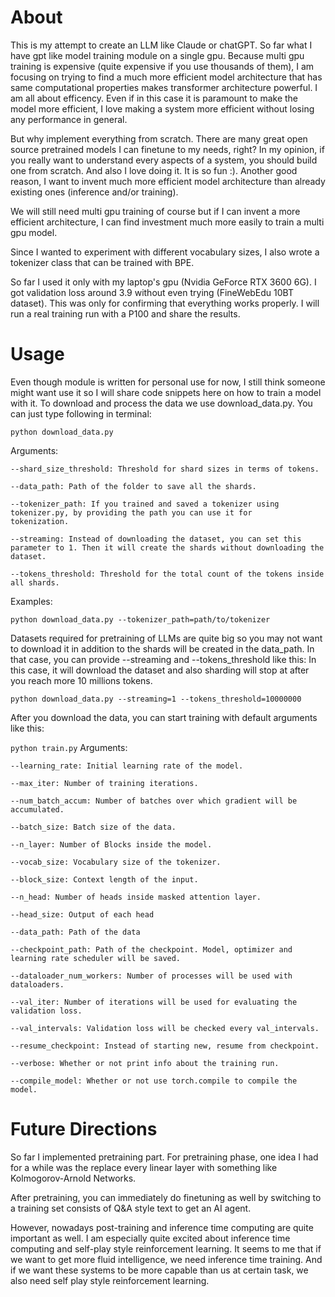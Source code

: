 # About
This is my attempt to create an LLM like Claude or chatGPT. So far what I have gpt like model training
module on a single gpu. Because multi gpu training is expensive (quite expensive if you use thousands of them),
I am focusing on trying to find a much more efficient model architecture that has same computational properties
makes transformer architecture powerful. I am all about efficency. Even if in this case it is paramount to make
the model more efficient, I love making a system more efficient without losing any performance in general.

But why implement everything from scratch. There are many great open source pretrained models I can finetune to
my needs, right? In my opinion, if you really want to understand every aspects of a system, you should build one from
scratch. And also I love doing it. It is so fun :). Another good reason, I want to invent much more efficient model
architecture than already existing ones (inference and/or training).

We will still need multi gpu training of course but if I can invent a more efficient architecture, I can find
investment much more easily to train a multi gpu model.

Since I wanted to experiment with different vocabulary sizes, I also wrote a tokenizer class that can be trained with BPE.

So far I used it only with my laptop's gpu (Nvidia GeForce RTX 3600 6G). I got validation loss around 3.9 without even
trying (FineWebEdu 10BT dataset). This was only for confirming that everything works properly. I will run a real training run with a P100 and share the results.

# Usage
Even though module is written for personal use for now, I still think someone might want use it so I will share
code snippets here on how to train a model with it.
To download and process the data we use download_data.py. You can just type following in terminal:

`python download_data.py`

Arguments:

    --shard_size_threshold: Threshold for shard sizes in terms of tokens.
    
    --data_path: Path of the folder to save all the shards.
    
    --tokenizer_path: If you trained and saved a tokenizer using tokenizer.py, by providing the path you can use it for
    tokenization.
    
    --streaming: Instead of downloading the dataset, you can set this parameter to 1. Then it will create the shards without downloading the dataset.
    
    --tokens_threshold: Threshold for the total count of the tokens inside all shards.
    

Examples:

`python download_data.py --tokenizer_path=path/to/tokenizer`

Datasets required for pretraining of LLMs are quite big so you may not want to download it in addition to the shards will be created in the data_path. In that case, you can provide --streaming and --tokens_threshold like this:
In this case, it will download the dataset and also sharding will stop at after you reach more 10 millions tokens.

`python download_data.py --streaming=1 --tokens_threshold=10000000`

After you download the data, you can start training with default arguments like this:

`python train.py`
Arguments:

    --learning_rate: Initial learning rate of the model.
    
    --max_iter: Number of training iterations.
    
    --num_batch_accum: Number of batches over which gradient will be accumulated.
    
    --batch_size: Batch size of the data.
    
    --n_layer: Number of Blocks inside the model.
    
    --vocab_size: Vocabulary size of the tokenizer.
    
    --block_size: Context length of the input.
    
    --n_head: Number of heads inside masked attention layer.
    
    --head_size: Output of each head
    
    --data_path: Path of the data
    
    --checkpoint_path: Path of the checkpoint. Model, optimizer and learning rate scheduler will be saved.

    --dataloader_num_workers: Number of processes will be used with dataloaders.
    
    --val_iter: Number of iterations will be used for evaluating the validation loss.
    
    --val_intervals: Validation loss will be checked every val_intervals.
    
    --resume_checkpoint: Instead of starting new, resume from checkpoint.
    
    --verbose: Whether or not print info about the training run.
    
    --compile_model: Whether or not use torch.compile to compile the model.
    

# Future Directions
So far I implemented pretraining part. For pretraining phase, one idea I had for a while was the replace every linear layer with something like Kolmogorov-Arnold Networks. 

After pretraining, you can immediately do finetuning as well by switching to a training set consists of Q&A
style text to get an AI agent.

However, nowadays post-training and inference time computing are quite important as well.
I am especially quite excited about inference time computing and self-play style reinforcement learning.
It seems to me that if we want to get more fluid intelligence, we need 
inference time training. And if we want these systems to be more capable than us at certain task, we also need self play
style reinforcement learning.
